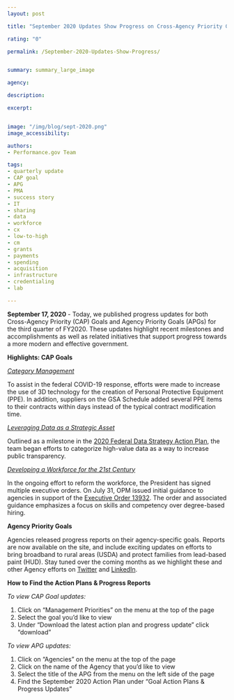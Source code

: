 ```yaml
---
layout: post

title: "September 2020 Updates Show Progress on Cross-Agency Priority Goals and Agency Priority Goals"

rating: "0"

permalink: /September-2020-Updates-Show-Progress/


summary: summary_large_image

agency:

description: 

excerpt: 


image: "/img/blog/sept-2020.png"
image_accessibility:

authors:
- Performance.gov Team

tags:
- quarterly update
- CAP goal
- APG
- PMA
- success story
- IT
- sharing
- data
- workforce
- cx
- low-to-high
- cm
- grants
- payments
- spending
- acquisition
- infrastructure
- credentialing
- lab

---
```


**September 17, 2020** - Today, we published progress updates for both Cross-Agency Priority (CAP) Goals and Agency Priority Goals (APGs) for the third quarter of FY2020. These updates highlight recent milestones and accomplishments as well as related initiatives that support progress towards a more modern and effective government.

**Highlights: CAP Goals**

*[Category Management](https://www.performance.gov/CAP/category-management/)*

To assist in the federal COVID-19 response, efforts were made to increase the use of 3D technology for the creation of Personal Protective Equipment (PPE). In addition, suppliers on the GSA Schedule added several PPE items to their contracts within days instead of the typical contract modification time.

*[Leveraging Data as a Strategic Asset](https://www.performance.gov/CAP/CAP_goal_2.html)*

Outlined as a milestone in the [2020 Federal Data Strategy Action Plan](https://strategy.data.gov/action-plan/), the team began efforts to categorize high-value data as a way to increase public transparency.

*[Developing a Workforce for the 21st Century](https://www.performance.gov/CAP/workforce/)*

In the ongoing effort to reform the workforce, the President has signed multiple executive orders. On July 31, OPM issued initial guidance to agencies in support of the [Executive Order 13932](https://www.federalregister.gov/documents/2020/07/01/2020-14337/modernizing-and-reforming-the-assessment-and-hiring-of-federal-job-candidates). The order and associated guidance emphasizes a focus on skills and competency over degree-based hiring. 

**Agency Priority Goals**

Agencies released progress reports on their agency-specific goals. Reports are now available on the site, and include exciting updates on efforts to bring broadband to rural areas (USDA) and protect families from lead-based paint (HUD). Stay tuned over the coming months as we highlight these and other Agency efforts on [Twitter](https://twitter.com/PerformanceGov) and [LinkedIn](https://www.linkedin.com/company/performance-gov/). 

**How to Find the Action Plans & Progress Reports**

*To view CAP Goal updates:*
1. Click on “Management Priorities” on the menu at the top of the page
2. Select the goal you’d like to view
3. Under “Download the latest action plan and progress update” click “download”

*To view APG updates:*
1. Click on “Agencies” on the menu at the top of the page
2. Click on the name of the Agency that you’d like to view
3. Select the title of the APG from the menu on the left side of the page
4. Find the September 2020 Action Plan under “Goal Action Plans & Progress Updates”

